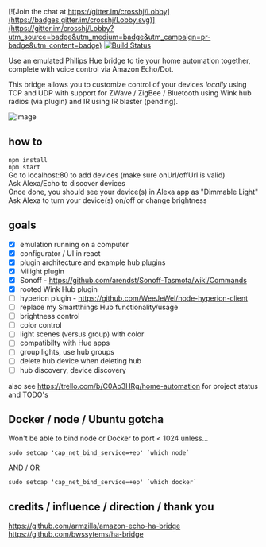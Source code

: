 [![Join the chat at https://gitter.im/crosshj/Lobby](https://badges.gitter.im/crosshj/Lobby.svg)](https://gitter.im/crosshj/Lobby?utm_source=badge&utm_medium=badge&utm_campaign=pr-badge&utm_content=badge)
[![Build Status](https://travis-ci.org/crosshj/ha-bridge-js.svg?branch=master)](https://travis-ci.org/crosshj/ha-bridge-js)

Use an emulated Philips Hue bridge to tie your home automation together, complete with voice control via Amazon Echo/Dot.   

This bridge allows you to customize control of your devices *locally* using TCP and UDP with support for ZWave / ZigBee / Bluetooth using Wink hub radios (via plugin) and IR using IR blaster (pending).

![image](https://cloud.githubusercontent.com/assets/1816471/23290958/cb9ad8ac-fa22-11e6-933e-d006e1657538.png)

## how to
```npm install```   
```npm start```   
Go to localhost:80 to add devices (make sure onUrl/offUrl is valid)   
Ask Alexa/Echo to discover devices   
Once done, you should see your device(s) in Alexa app as "Dimmable Light"  
Ask Alexa to turn your device(s) on/off or change brightness   

## goals
- [X] emulation running on a computer
- [X] configurator / UI in react
- [X] plugin architecture and example hub plugins
- [X] Milight plugin
- [X] Sonoff - https://github.com/arendst/Sonoff-Tasmota/wiki/Commands
- [X] rooted Wink Hub plugin
- [ ] hyperion plugin - https://github.com/WeeJeWel/node-hyperion-client
- [ ] replace my Smartthings Hub functionality/usage
- [ ] brightness control
- [ ] color control
- [ ] light scenes (versus group) with color
- [ ] compatibilty with Hue apps
- [ ] group lights, use hub groups
- [ ] delete hub device when deleting hub
- [ ] hub discovery, device discovery

also see https://trello.com/b/C0Ao3HRg/home-automation for project status and TODO's

## Docker / node / Ubuntu gotcha
Won't be able to bind node or Docker to port < 1024 unless...
``` 
sudo setcap 'cap_net_bind_service=+ep' `which node`
```
AND / OR
```
sudo setcap 'cap_net_bind_service=+ep' `which docker`
```

## credits / influence / direction / thank you
https://github.com/armzilla/amazon-echo-ha-bridge   
https://github.com/bwssytems/ha-bridge


